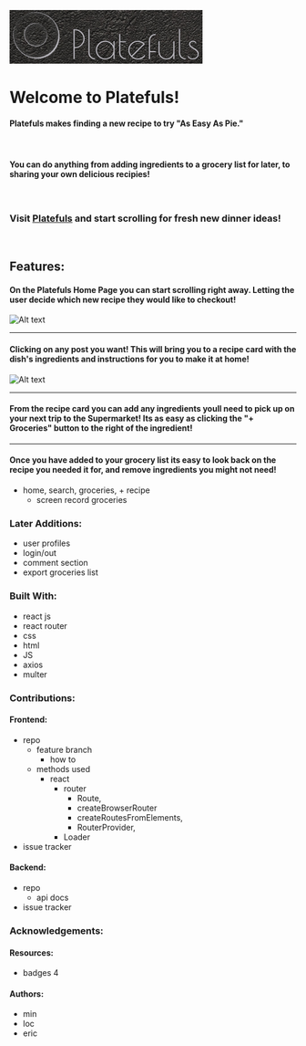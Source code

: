 
![Alt text](Images/Logo.png)

# Welcome to Platefuls!

#### Platefuls makes finding a new recipe to try "As Easy As Pie." 

<br> 

#### You can do anything from adding ingredients to a grocery list for later, to sharing your own delicious recipies!  

<br/>

### Visit [Platefuls](#) and start scrolling for fresh new dinner ideas!

<br/>

## Features:

#### On the Platefuls Home Page you can start scrolling right away. Letting the user decide which new recipe they would like to checkout!

![Alt text](#)

---

#### Clicking on any post you want! This will bring you to a recipe card with the dish's ingredients and instructions for you to make it at home!

![Alt text](#)

---

#### From the recipe card you can add any ingredients youll need to pick up on your next trip to the Supermarket! Its as easy as clicking the "+ Groceries" button to the right of the ingredient!

---

#### Once you have added to your grocery list its easy to look back on the recipe you needed it for, and remove ingredients you might not need!


- home, search, groceries, + recipe
    - screen record groceries

### Later Additions:

- user profiles
- login/out
- comment section
- export groceries list 

### Built With:

- react js
- react router
- css
- html
- JS
- axios
- multer


### Contributions:
#### Frontend:
- repo
    - feature branch
        - how to
    - methods used
        - react
            - router
                - Route,
                - createBrowserRouter
                - createRoutesFromElements,
                - RouterProvider,
            - Loader
- issue tracker

#### Backend: 

- repo
    - api docs
- issue tracker

### Acknowledgements:

#### Resources:
- badges 4

#### Authors:

- min
- loc
- eric